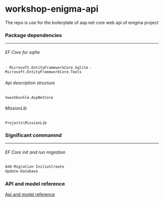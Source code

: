
# workshop-enigma-api
The repo is use for the boilerplate of asp.net core web api of enigma project 

### Package dependencies

------------



###### EF Core for sqlite
`- Microsoft.EntityFrameworkCore.Sqlite`
`- Microsoft.EntityFrameworkCore.Tools`


###### Api description structure
`Swashbuckle.AspNetCore`

###### MissionLib
`Projects\MissionLib`

### Significant commamnd

------------



###### EF Core init and run migration
```sh
Add-Migration InitialCreate
Update-Database
```

### API and model reference
[Api and model reference](https://app.swaggerhub.com/apis/xenirio/Enigma/1.0.1 "Api and model reference")